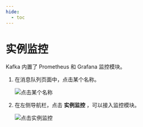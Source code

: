 ```yaml
---
hide:
  - toc
---
```


# 实例监控

Kafka 内置了 Prometheus 和 Grafana 监控模块。

1. 在消息队列页面中，点击某个名称。

    ![点击某个名称](https://docs.daocloud.io/daocloud-docs-images/docs/middleware/kafka/images/view01.png)

2. 在左侧导航栏，点击 __实例监控__ ，可以接入监控模块。

    ![点击实例监控](https://docs.daocloud.io/daocloud-docs-images/docs/middleware/kafka/images/insight.png)

<!-- 各项监控指标的具体含义稍后补充 (@justedennnnn)。 -->
